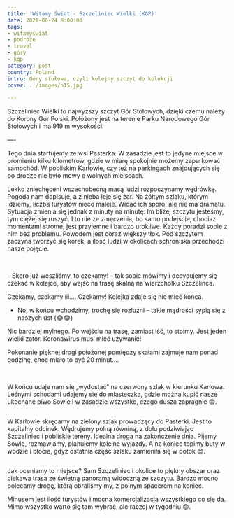 ```yaml
---
title: 'Witamy Świat - Szczeliniec Wielki (KGP)'
date: 2020-06-24 8:00:00
tags:
- witamyświat
- podróże 
- travel
- góry
- kgp
category: post
country: Poland
intro: Góry stołowe, czyli kolejny szczyt do kolekcji
cover: ../images/n15.jpg

---
```

<p>
  Szczeliniec Wielki to najwyższy szczyt Gór Stołowych, dzięki czemu należy do Korony Gór Polski. Położony jest na terenie Parku Narodowego Gór Stołowych i ma 919 m wysokości.

  —-

  Tego dnia startujemy ze wsi Pasterka. W zasadzie jest to jedyne miejsce w promieniu kilku kilometrów, gdzie w miarę spokojnie możemy zaparkować samochód. W pobliskim Karłowie, czy też na parkingach znajdujących się po drodze nie było mowy o wolnych miejscach.

  Lekko zniechęceni wszechobecną masą ludzi rozpoczynamy wędrówkę. Pogoda nam dopisuje, a z nieba leje się żar. Na żółtym szlaku, którym idziemy, liczba turystów nieco maleje. Widać ich sporo, ale nie ma dramatu. Sytuacja zmienia się jednak z minuty na minutę. Im bliżej szczytu jesteśmy, tym ciężej się ruszyć. I to nie ze zmęczenia, bo samo podejście, chociaż momentami strome, jest przyjemne i bardzo urokliwe. Każdy poradzi sobie z nim bez problemu. Powodem jest coraz większy tłok. Pod szczytem zaczyna tworzyć się korek, a ilość ludzi w okolicach schroniska przechodzi nasze pojęcie.
</p>

<div class='flex'>
  <img class='box imageOn' src='../static/n1501.jpg' alt=''/>
  <img class='box imageOn' src='../static/n1502.jpg' alt=''/>
</div>

<p>
  - Skoro już weszliśmy, to czekamy! – tak sobie mówimy i decydujemy się czekać w kolejce, aby wejść na trasę skalną na wierzchołku Szczelinca.

  Czekamy, czekamy iii…. Czekamy! Kolejka zdaje się nie mieć końca.

  - No, w końcu wchodzimy, trochę się rozluźni – takie mądrości sypią się z naszych ust (😂😂)

  Nic bardziej mylnego. Po wejściu na trasę, zamiast iść, to stoimy. Jest jeden wielki zator. Koronawirus musi mieć używanie!

  Pokonanie pięknej drogi położonej pomiędzy skałami zajmuje nam ponad godzinę, choć miało to być 20 minut….
</p>

<div class='backImage backImage1'>
<!-- <img class='box imageOn' src='../static/posts-images/n1503.jpg' alt=''/> -->
</div>


<div class='flex'>
  <img class='box imageOn' src='../static/n1504.jpg' alt=''/>
  <img class='box imageOn' src='../static/n1505.jpg' alt=''/>
  <img class='box imageOn' src='../static/n1506.jpg' alt=''/>
  <img class='box imageOn' src='../static/n1507.jpg' alt=''/>
</div>

<p>
  W końcu udaje nam się „wydostać” na czerwony szlak w kierunku Karłowa. Leśnymi schodami udajemy się do miasteczka, gdzie można kupić nasze ukochane piwo Sowie i w zasadzie wszystko, czego dusza zapragnie 😊.
</p>

<div class='flex narrow'>
  <img class='box imageOn' src='../static/n1508.jpg' alt=''/>
</div>

<p>
  W Karłowie skręcamy na zielony szlak prowadzący do Pasterki. Jest to kapitalny odcinek. Wędrujemy polną równiną, z dołu podziwiając Szczeliniec i pobliskie tereny. Idealna droga na zakończenie dnia. Pijemy Sowie, rozmawiamy, planujemy kolejne wyjazdy. A na koniec topimy buty w wodzie i błocie, gdyż ostatnia część szlaku zamieniła się w potok 😊.
</p>

<div class='flex narrow'>
  <img class='box image0' src='../static/n1509.jpg' alt=''/>
</div>

<p>
  Jak oceniamy to miejsce? Sam Szczeliniec i okolice to piękny obszar oraz ciekawa trasa ze świetną panoramą widoczną ze szczytu. Bardzo mocno polecamy drogę, którą obraliśmy my, z polnym spacerem na koniec.

  Minusem jest ilość turystów i mocna komercjalizacja wszystkiego co się da. Mimo wszystko warto się tam wybrać, ale raczej w tygodniu 😊.
</p>
